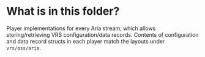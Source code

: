 # What is in this folder?

Player implementations for every Aria stream, which allows storing/retrieving VRS configuration/data records. Contents of configuration and data record structs in each player match the layouts under `vrs/oss/aria`.

